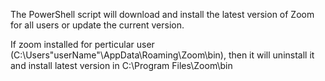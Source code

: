 The PowerShell script will download and install the latest version of Zoom for all users or update the current version.    
  
If zoom installed for perticular user (C:\Users\"userName"\AppData\Roaming\Zoom\bin), then it will uninstall it and install latest version in C:\Program Files\Zoom\bin